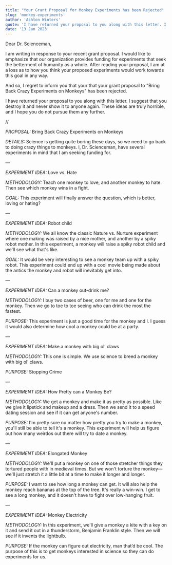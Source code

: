 ```yaml
---
title: "Your Grant Proposal for Monkey Experiments has been Rejected"
slug: 'monkey-experiments'
author: 'Ashton Winters'
quote: 'I have returned your proposal to you along with this letter. I suggest you destroy it and never show it to anyone again. These ideas are truly horrible, and I hope you do not pursue them any further.'
date: '13 Jan 2023'
---
```


Dear Dr. Scienceman,

I am writing in response to your recent grant proposal. I would like to emphasize that our organization provides funding for experiments that seek the betterment of humanity as a whole. After reading your proposal, I am at a loss as to how you think your proposed experiments would work towards this goal in any way.

And so, I regret to inform you that your that your grant proposal to "Bring Back Crazy Experiments on Monkeys" has been rejected.

I have returned your proposal to you along with this letter. I suggest that you destroy it and never show it to anyone again. These ideas are truly horrible, and I hope you do not pursue them any further.

//

*PROPOSAL:* Bring Back Crazy Experiments on Monkeys

*DETAILS:* Science is getting quite boring these days, so we need to go back to doing crazy things to monkeys. I, Dr. Scienceman, have several experiments in mind that I am seeking funding for.

—

*EXPERIMENT IDEA:* Love vs. Hate

*METHODOLOGY:* Teach one monkey to love, and another monkey to hate. Then see which monkey wins in a fight.

*GOAL:* This experiment will finally answer the question, which is better, loving or hating?

—

*EXPERIMENT IDEA:* Robot child

*METHODOLOGY:* We all know the classic Nature vs. Nurture experiment where one making was raised by a nice mother, and another by a spiky robot mother. In this experiment, a monkey will raise a spiky robot child and we'll see what that's like.

*GOAL:* It would be very interesting to see a monkey team up with a spiky robot. This experiment could end up with a cool movie being made about the antics the monkey and robot will inevitably get into.

—

*EXPERIMENT IDEA:* Can a monkey out-drink me?

*METHODOLOGY:* I buy two cases of beer, one for me and one for the monkey. Then we go to toe to toe seeing who can drink the most the fastest.

*PURPOSE:* This experiment is just a good time for the monkey and I. I guess it would also determine how cool a monkey could be at a party.

—

*EXPERIMENT IDEA:* Make a monkey with big ol’ claws

*METHODOLOGY:* This one is simple. We use science to breed a monkey with big ol’ claws.

*PURPOSE:* Stopping Crime

—

*EXPERIMENT IDEA:* How Pretty can a Monkey Be?

*METHODOLOGY:* We get a monkey and make it as pretty as possible. Like we give it lipstick and makeup and a dress. Then we send it to a speed dating session and see if it can get anyone's number.

*PURPOSE:* I'm pretty sure no matter how pretty you try to make a monkey, you'll still be able to tell it's a monkey. This experiment will help us figure out how many weirdos out there will try to date a monkey.

—

*EXPERIMENT IDEA:* Elongated Monkey

*METHODOLOGY:* We'll put a monkey on one of those stretcher things they tortured people with in medieval times. But we won't torture the monkey—we'll just stretch it a little bit at a time to make it longer and longer.

*PURPOSE:* I want to see how long a monkey can get. It will also help the monkey reach bananas at the  top of the tree. It's really a win-win. I get to see a long monkey, and it doesn't have to fight over low-hanging fruit.

—

*EXPERIMENT IDEA:* Monkey Electricity

*METHODOLOGY:* In this experiment, we'll give a monkey a kite with a key on it and send it out in a thunderstorm, Benjamin Franklin style. Then we will see if it invents the lightbulb.

*PURPOSE:* If the monkey can figure out electricity, man that’d be cool. The purpose of this is to get monkeys interested in science so they can do experiments for us.
